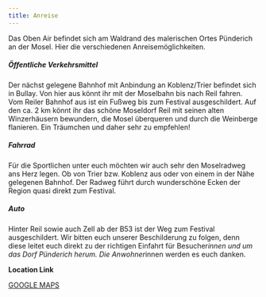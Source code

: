```yaml
---
title: Anreise
---
```

Das Oben Air befindet sich am Waldrand des malerischen Ortes Pünderich an der Mosel.
Hier die verschiedenen Anreisemöglichkeiten.

##### Öffentliche Verkehrsmittel

Der nächst gelegene Bahnhof mit Anbindung an Koblenz/Trier befindet sich in Bullay. Von hier
aus könnt ihr mit der Moselbahn bis nach Reil fahren. Vom Reiler Bahnhof aus ist ein Fußweg
bis zum Festival ausgeschildert. Auf den ca. 2 km könnt ihr das schöne Moseldorf Reil mit
seinen alten Winzerhäusern bewundern, die Mosel überqueren und durch die Weinberge
flanieren. Ein Träumchen und daher sehr zu empfehlen!

##### Fahrrad

Für die Sportlichen unter euch möchten wir auch sehr den Moselradweg ans Herz legen. Ob
von Trier bzw. Koblenz aus oder von einem in der Nähe gelegenen Bahnhof. Der Radweg führt
durch wunderschöne Ecken der Region quasi direkt zum Festival.

##### Auto

Hinter Reil sowie auch Zell ab der B53 ist der Weg zum Festival ausgeschildert. Wir bitten euch
unserer Beschilderung zu folgen, denn diese leitet euch direkt zu der richtigen Einfahrt für
Besucher*innen und um das Dorf Pünderich herum. Die Anwohner*innen werden es euch
danken.

**Location Link**

[GOOGLE MAPS](https://goo.gl/maps/UCJsL4qDmXMUF6rK9)